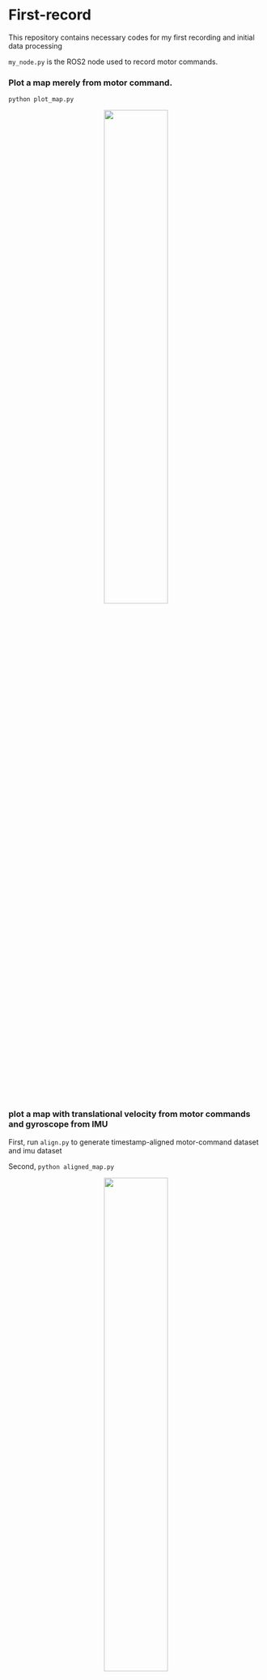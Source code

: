 # First-record
This repository contains necessary codes for my first recording and initial data processing

```my_node.py``` is the ROS2 node used to record motor commands.

### Plot a map merely from motor command.
```python plot_map.py``` 
<p align="center">
<img src="https://github.com/niart/first_record/blob/710ecb5cac7bc13c5d935f7b82239cdbc1d2b397/merely_motor_command0.png" width=50% height=50%>
</p>

### plot a map with translational velocity from motor commands and gyroscope from IMU 
First, run ```align.py``` to generate timestamp-aligned motor-command dataset and imu dataset

Second, ```python aligned_map.py```
<p align="center">
<img src="https://github.com/niart/first_record/blob/710ecb5cac7bc13c5d935f7b82239cdbc1d2b397/map_motor_imu0.png" width=50% height=50%>
</p>

### Have a look at the drifts of events and IMU
run ```python vpr_davis_dataloader.py``` and will obtain:
<p align="center">
<img src="https://github.com/niart/first_record/blob/6cf3beb9aea5517b2d52d51430c4c6bd8168f446/drift.png" width=50% height=50%>
</p>

### The ground truth trajectory from motion capture system:
run ```python vpr_davis_dataloader.py``` and will obtain:
<p align="center">
<img src="https://github.com/niart/first_record/blob/6cf3beb9aea5517b2d52d51430c4c6bd8168f446/ground_truth.png" width=50% height=50%>
</p>

